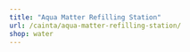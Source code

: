 ```yaml
---
title: "Aqua Matter Refilling Station"
url: /cainta/aqua-matter-refilling-station/
shop: water
---
```

